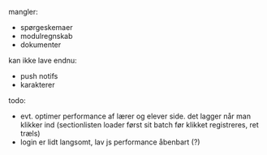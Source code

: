 mangler:
- spørgeskemaer
- modulregnskab
- dokumenter

kan ikke lave endnu:
- push notifs
- karakterer

todo:
- evt. optimer performance af lærer og elever side. det lagger når man klikker ind (sectionlisten loader først sit batch før klikket registreres, ret træls)
- login er lidt langsomt, lav js performance åbenbart (?)